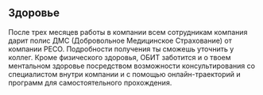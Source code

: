 ## Здоровье

После трех месяцев работы в компании всем сотрудникам компания дарит полис ДМС (Добровольное Медицинское Страхование) от компании РЕСО.
Подробности получения ты сможешь уточнить у коллег.
Кроме физического здоровья, ОБИТ заботится и о твоем ментальном здоровье посредством возможности консультирования со специалистом внутри компании и с помощью онлайн-траекторий и программ для самостоятельного прохождения.
